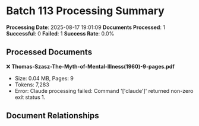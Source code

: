 # Batch 113 Processing Summary

**Processing Date**: 2025-08-17 19:01:09
**Documents Processed**: 1
**Successful**: 0
**Failed**: 1
**Success Rate**: 0.0%

## Processed Documents

❌ **Thomas-Szasz-The-Myth-of-Mental-Illness(1960)-9-pages.pdf**
   - Size: 0.04 MB, Pages: 9
   - Tokens: 7,283
   - Error: Claude processing failed: Command '['claude']' returned non-zero exit status 1.

## Document Relationships
